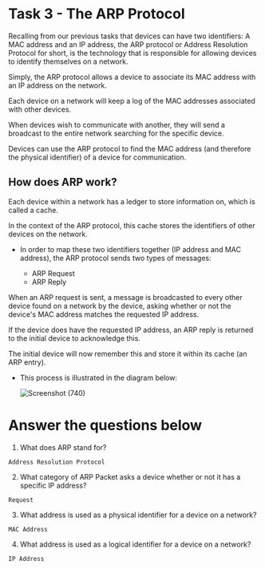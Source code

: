 # Task 3 - The ARP Protocol

Recalling from our previous tasks that devices can have two identifiers: A MAC address and an IP address, the ARP protocol or Address Resolution Protocol for short, is the technology that is responsible for allowing devices to identify themselves on a network.

Simply, the ARP protocol allows a device to associate its MAC address with an IP address on the network. 

Each device on a network will keep a log of the MAC addresses associated with other devices.

When devices wish to communicate with another, they will send a broadcast to the entire network searching for the specific device. 

Devices can use the ARP protocol to find the MAC address (and therefore the physical identifier) of a device for communication.

## How does ARP work?

Each device within a network has a ledger to store information on, which is called a cache. 

In the context of the ARP protocol, this cache stores the identifiers of other devices on the network.

- In order to map these two identifiers together (IP address and MAC address), the ARP protocol sends two types of messages:

    - ARP Request
    - ARP Reply

When an ARP request is sent, a message is broadcasted to every other device found on a network by the device, asking whether or not the device's MAC address matches the requested IP address. 

If the device does have the requested IP address, an ARP reply is returned to the initial device to acknowledge this. 

The initial device will now remember this and store it within its cache (an ARP entry). 

- This process is illustrated in the diagram below:
    
    ![Screenshot (740)](https://user-images.githubusercontent.com/63872951/177948823-f0cc90e7-7a97-48bb-89f9-cd04af5437c7.png)

# Answer the questions below

1.  What does ARP stand for? 
```
Address Resolution Protocol
```
2.  What category of ARP Packet asks a device whether or not it has a specific IP address?
```
Request
```
3.  What address is used as a physical identifier for a device on a network?
```
MAC Address
```
4.  What address is used as a logical identifier for a device on a network?
```
IP Address
```

